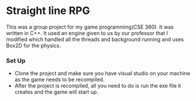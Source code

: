 # Straight line RPG #

This was a group project for my game programming(CSE 380). It was written in C++.
It used an engine given to us by our professor that I modified which handled all the threads and background running and uses Box2D for the physics.

### Set Up ###
* Clone the project and make sure you have visual studio on your machine as the game needs to be recompiled.
* After the project is recompiled, all you need to do is run the exe file it creates and the game will start up.
